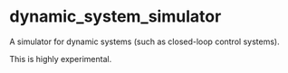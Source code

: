 dynamic_system_simulator
========================

A simulator for dynamic systems (such as closed-loop control systems).

This is highly experimental.
